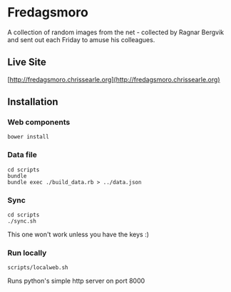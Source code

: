 # Fredagsmoro

A collection of random images from the net - collected by Ragnar Bergvik and sent out each Friday to amuse his colleagues.

## Live Site

[http://fredagsmoro.chrissearle.org](http://fredagsmoro.chrissearle.org)

## Installation

### Web components
 
    bower install

### Data file

    cd scripts
    bundle
    bundle exec ./build_data.rb > ../data.json

### Sync

    cd scripts
    ./sync.sh

This one won't work unless you have the keys :)

### Run locally

    scripts/localweb.sh

Runs python's simple http server on port 8000